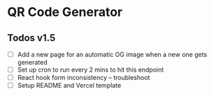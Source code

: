 # QR Code Generator

## Todos v1.5

- [ ] Add a new page for an automatic OG image when a new one gets generated
- [ ] Set up cron to run every 2 mins to hit this endpoint
- [ ] React hook form inconsistency – troubleshoot
- [ ] Setup README and Vercel template
